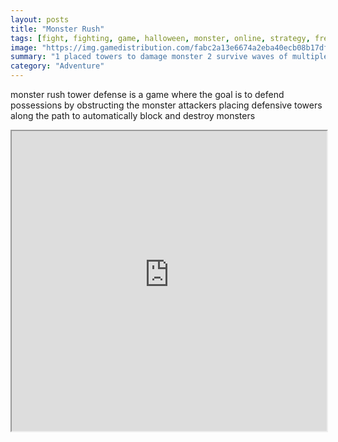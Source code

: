 ```yaml
---
layout: posts
title: "Monster Rush"
tags: [fight, fighting, game, halloween, monster, online, strategy, free, online, games, oyna, game, free, games, play, play, games]
image: "https://img.gamedistribution.com/fabc2a13e6674a2eba40ecb08b17dfb8.jpg"
summary: "1 placed towers to damage monster 2 survive waves of multiple incoming monster attacks  free online games oyna game free games play play games"
category: "Adventure"
---
```


monster rush tower defense is a game where the goal is to defend possessions by obstructing the monster attackers placing defensive towers along the path to automatically block and destroy monsters

<iframe width="100%" height="480px;" src="https://html5.gamedistribution.com/fabc2a13e6674a2eba40ecb08b17dfb8/"></iframe>